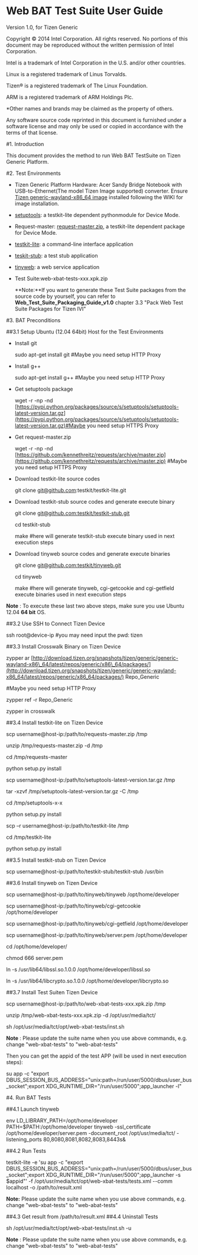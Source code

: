 # Web BAT Test Suite User Guide

Version 1.0, for Tizen Generic

Copyright © 2014 Intel Corporation. All rights reserved. No portions of this document may be reproduced without the written permission of Intel Corporation.

Intel is a trademark of Intel Corporation in the U.S. and/or other countries.

Linux is a registered trademark of Linus Torvalds.

Tizen® is a registered trademark of The Linux Foundation.

ARM is a registered trademark of ARM Holdings Plc.

\*Other names and brands may be claimed as the property of others.

Any software source code reprinted in this document is furnished under a software license and may only be used or copied in accordance with the terms of that license.

#1. Introduction

This document provides the method to run Web BAT TestSuite on Tizen Generic Platform.

#2. Test Environments

- Tizen Generic Platform Hardware: Acer Sandy Bridge Notebook with USB-to-Ethernet(The model Tizen Image supported) converter. Ensure [Tizen generic-wayland-x86\_64 image](http://download.tizen.org/snapshots/tizen/generic/generic-wayland-x86_64/) installed following the WIKI for image installation.
- [setuptools](https://pypi.python.org/packages/source/s/setuptools/): a testkit-lite dependent pythonmodule for Device Mode.
- Request-master: [request-master.zip](https://codeload.github.com/kennethreitz/requests/zip/master), a testkit-lite dependent package for Device Mode. 
- [testkit-lite](https://github.com/testkit/testkit-lite): a command-line interface application
- [teskit-stub](https://github.com/testkit/testkit-stub): a test stub application
- [tinyweb](https://github.com/testkit/tinyweb): a web service application
- Test Suite:web-xbat-tests-xxx.xpk.zip

    **Note:**If you want to generate these Test Suite packages from the source code by yourself, you can refer to **Web\_Test\_Suite\_Packaging\_Guide\_v1.0** chapter 3.3 "Pack Web Test Suite Packages for Tizen IVI"

#3. BAT Preconditions

##3.1 Setup Ubuntu (12.04 64bit) Host for the Test Environments

- Install git

    sudo apt-get install git #Maybe you need setup HTTP Proxy

- Install g++

    sudo apt-get install g++ #Maybe you need setup HTTP Proxy

- Get setuptools package

    wget -r -np -nd [https://pypi.python.org/packages/source/s/setuptools/setuptools-latest-version.tar.gz](https://pypi.python.org/packages/source/s/setuptools/setuptools-latest-version.tar.gz)#Maybe you need setup HTTPS Proxy

- Get request-master.zip

    wget -r -np -nd [https://github.com/kennethreitz/requests/archive/master.zip](https://github.com/kennethreitz/requests/archive/master.zip) #Maybe you need setup HTTPS Proxy

- Download testkit-lite source codes

    git clone git@github.com:testkit/testkit-lite.git

- Download testkit-stub source codes and generate execute binary

    git clone [git@github.com:testkit/testkit-stub.git](mailto:git@github.com:testkit/testkit-stub.git)

    cd testkit-stub

    make #here will generate testkit-stub execute binary used in next execution steps

- Download tinyweb source codes and generate execute binaries

    git clone [git@github.com:testkit/tinyweb.git](mailto:git@github.com:testkit/tinyweb.git)

    cd tinyweb

    make #here will generate tinyweb, cgi-getcookie and cgi-getfield execute binaries used in next execution steps

**Note** : To execute these last two above steps, make sure you use Ubuntu 12.04 **64 bit** OS.

##3.2 Use SSH to Connect Tizen Device

ssh root@device-ip #you may need input the pwd: tizen

##3.3 Install Crosswalk Binary on Tizen Device

zypper ar [http://download.tizen.org/snapshots/tizen/generic/generic-wayland-x86\_64/latest/repos/generic/x86\_64/packages/](http://download.tizen.org/snapshots/tizen/generic/generic-wayland-x86_64/latest/repos/generic/x86_64/packages/) Repo\_Generic

\#Maybe you need setup HTTP Proxy

zypper ref -r Repo\_Generic

zypper in crosswalk

##3.4 Install testkit-lite on Tizen Device

scp username@host-ip:/path/to/requests-master.zip /tmp

unzip /tmp/requests-master.zip -d /tmp

cd /tmp/requests-master

python setup.py install

scp username@host-ip:/path/to/setuptools-latest-version.tar.gz /tmp

tar -xzvf /tmp/setuptools-latest-version.tar.gz -C /tmp

cd /tmp/setuptools-x-x

python setup.py install

scp –r username@host-ip:/path/to/testkit-lite /tmp

cd /tmp/testkit-lite

python setup.py install

##3.5 Install testkit-stub on Tizen Device

scp username@host-ip:/path/to/testkit-stub/testkit-stub /usr/bin

##3.6 Install tinyweb on Tizen Device

scp username@host-ip:/path/to/tinyweb/tinyweb /opt/home/developer

scp username@host-ip:/path/to/tinyweb/cgi-getcookie /opt/home/developer

scp username@host-ip:/path/to/tinyweb/cgi-getfield /opt/home/developer

scp username@host-ip:/path/to/tinyweb/server.pem /opt/home/developer

cd /opt/home/developer/

chmod 666 server.pem

ln -s /usr/lib64/libssl.so.1.0.0 /opt/home/developer/libssl.so

ln -s /usr/lib64/libcrypto.so.1.0.0 /opt/home/developer/libcrypto.so

##3.7 Install Test Suiten Tizen Device

scp username@host-ip:/path/to/web-xbat-tests-xxx.xpk.zip /tmp

unzip /tmp/web-xbat-tests-xxx.xpk.zip -d /opt/usr/media/tct/

sh /opt/usr/media/tct/opt/web-xbat-tests/inst.sh

**Note** : Please update the suite name when you use above commands, e.g. change "web-xbat-tests" to "web-abat-tests"

Then you can get the appid of the test APP (will be used in next execution steps):

su app -c "export DBUS\_SESSION\_BUS\_ADDRESS=\"unix:path=/run/user/5000/dbus/user\_bus\_socket\";export XDG\_RUNTIME\_DIR=\"/run/user/5000\";app_launcher -l"

#4. Run BAT Tests

##4.1 Launch tinyweb

env LD\_LIBRARY\_PATH=/opt/home/developer PATH=$PATH:/opt/home/developer tinyweb -ssl\_certificate /opt/home/developer/server.pem -document\_root /opt/usr/media/tct/ -listening\_ports 80,8080,8081,8082,8083,8443s&

##4.2 Run Tests

testkit-lite -e 'su app -c "export DBUS\_SESSION\_BUS\_ADDRESS=\"unix:path=/run/user/5000/dbus/user\_bus\_socket\";export XDG\_RUNTIME\_DIR=\"/run/user/5000\";app_launcher -s $appid"' -f /opt/usr/media/tct/opt/web-xbat-tests/tests.xml --comm localhost -o /path/to/result.xml

**Note:** Please update the suite name when you use above commands, e.g. change "web-xbat-tests" to "web-abat-tests"

##4.3 Get result from /path/to/result.xml
##4.4 Uninstall Tests

sh /opt/usr/media/tct/opt/web-xbat-tests/inst.sh -u

**Note** : Please update the suite name when you use above commands, e.g. change "web-xbat-tests" to "web-abat-tests"
